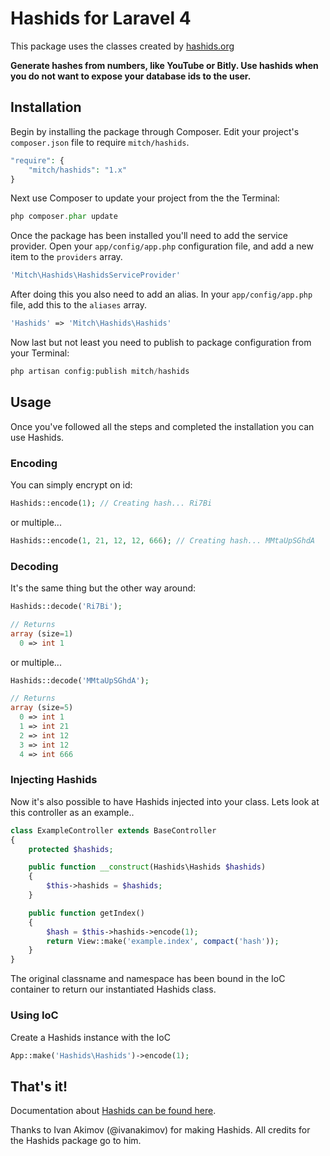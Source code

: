 # Hashids for Laravel 4

This package uses the classes created by [hashids.org](http://www.hashids.org/ "http://www.hashids.org/")

<b>Generate hashes from numbers, like YouTube or Bitly.
Use hashids when you do not want to expose your database ids to the user.</b>

## Installation
Begin by installing the package through Composer. Edit your project's `composer.json` file to require `mitch/hashids`.

```php
"require": {
    "mitch/hashids": "1.x"
}
```

Next use Composer to update your project from the the Terminal:

```php
php composer.phar update
```

Once the package has been installed you'll need to add the service provider. Open your `app/config/app.php` configuration file, and add a new item to the `providers` array.

```php
'Mitch\Hashids\HashidsServiceProvider'
```

After doing this you also need to add an alias. In your `app/config/app.php` file, add this to the `aliases` array.

```php
'Hashids' => 'Mitch\Hashids\Hashids'
```

Now last but not least you need to publish to package configuration from your Terminal:

```php
php artisan config:publish mitch/hashids
```

## Usage
Once you've followed all the steps and completed the installation you can use Hashids.

### Encoding
You can simply encrypt on id:

```php
Hashids::encode(1); // Creating hash... Ri7Bi
```

or multiple...

```php
Hashids::encode(1, 21, 12, 12, 666); // Creating hash... MMtaUpSGhdA
```

### Decoding
It's the same thing but the other way around:

```php
Hashids::decode('Ri7Bi');

// Returns
array (size=1)
  0 => int 1
```

or multiple...

```php
Hashids::decode('MMtaUpSGhdA');

// Returns
array (size=5)
  0 => int 1
  1 => int 21
  2 => int 12
  3 => int 12
  4 => int 666
```
### Injecting Hashids
Now it's also possible to have Hashids injected into your class.
Lets look at this controller as an example..

```php
class ExampleController extends BaseController
{
    protected $hashids;

    public function __construct(Hashids\Hashids $hashids)
    {
        $this->hashids = $hashids;
    }

    public function getIndex()
    {
        $hash = $this->hashids->encode(1);
        return View::make('example.index', compact('hash'));
    }
}
```
The original classname and namespace has been bound in the IoC container to return our instantiated Hashids class.

### Using IoC
Create a Hashids instance with the IoC

```php
App::make('Hashids\Hashids')->encode(1);
```

## That's it!
Documentation about [Hashids can be found here](https://github.com/ivanakimov/hashids.php).

Thanks to Ivan Akimov (@ivanakimov) for making Hashids. All credits for the Hashids package go to him.
